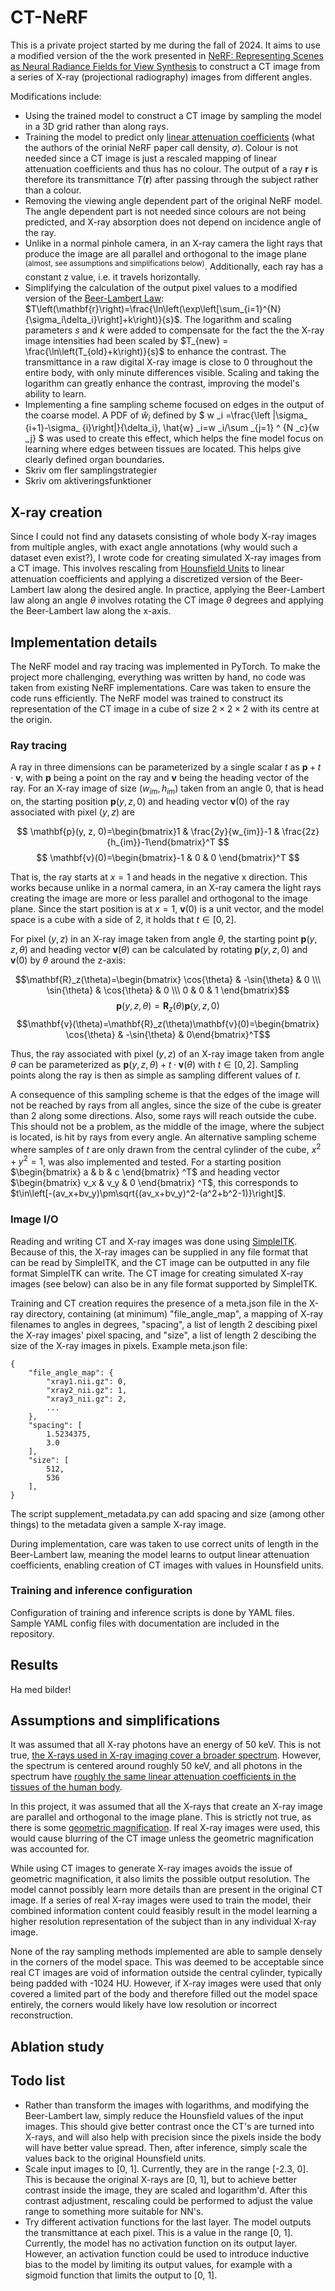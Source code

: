 # CT-NeRF

This is a private project started by me during the fall of 2024. It aims to use a modified version of the the work presented in [NeRF: Representing Scenes as
Neural Radiance Fields for View Synthesis](https://arxiv.org/abs/2003.08934) to construct a CT image from a series of X-ray (projectional radiography) images from different angles. 

Modifications include:
- Using the trained model to construct a CT image by sampling the model in a 3D grid rather than along rays. 
- Training the model to predict only [linear attenuation coefficients](https://en.wikipedia.org/wiki/Attenuation_coefficient) (what the authors of the orinial NeRF paper call density, $\sigma$). Colour is not needed since a CT image is just a rescaled mapping of linear attenuation coefficients and thus has no colour. The output of a ray $\mathbf{r}$ is therefore its transmittance $T(\mathbf{r})$ after passing through the subject rather than a colour. 
- Removing the viewing angle dependent part of the original NeRF model. The angle dependent part is not needed since colours are not being predicted, and X-ray absorption does not depend on incidence angle of the ray.
- Unlike in a normal pinhole camera, in an X-ray camera the light rays that produce the image are all parallel and orthogonal to the image plane <sup>(almost, see assumptions and simplifications below)</sup>. Additionally, each ray has a constant z value, i.e. it travels horizontally. 
- Simplifying the calculation of the output pixel values to a modified version of the [Beer-Lambert Law](https://en.wikipedia.org/wiki/Beer%E2%80%93Lambert_law): $T\left(\mathbf{r}\right)=\frac{\ln\left(\exp\left[\sum_{i=1}^{N}{\sigma_i\delta_i}\right]+k\right)}{s}$. The logarithm and scaling parameters $s$ and $k$ were added to compensate for the fact the the X-ray image intensities had been scaled by $T_{new} = \frac{\ln\left(T_{old}+k\right)}{s}$ to enhance the contrast. The transmittance in a raw digital X-ray image is close to 0 throughout the entire body, with only minute differences visible. Scaling and taking the logarithm can greatly enhance the contrast, improving the model's ability to learn. 
- Implementing a fine sampling scheme focused on edges in the output of the coarse model. A PDF of $` \hat{w} _i `$ defined by $` w _i =\frac{\left |\sigma_ {i+1}-\sigma_ {i}\right|}{\delta_i}, \hat{w} _i=w _i/\sum _{j=1} ^ {N _c}{w _j} `$ was used to create this effect, which helps the fine model focus on learning where edges between tissues are located. This helps give clearly defined organ boundaries. 
- Skriv om fler samplingstrategier
- Skriv om aktiveringsfunktioner

## X-ray creation

Since I could not find any datasets consisting of whole body X-ray images from multiple angles, with exact angle annotations (why would such a dataset even exist?), I wrote code for creating simulated X-ray images from a CT image. This involves rescaling from [Hounsfield Units](https://en.wikipedia.org/wiki/Hounsfield_scale) to linear attenuation coefficients and applying a discretized version of the Beer-Lambert law along the desired angle. In practice, applying the Beer-Lambert law along an angle $\theta$ involves rotating the CT image $\theta$ degrees and applying the Beer-Lambert law along the x-axis.

## Implementation details

The NeRF model and ray tracing was implemented in PyTorch. To make the project more challenging, everything was written by hand, no code was taken from existing NeRF implementations. Care was taken to ensure the code runs efficiently. The NeRF model was trained to construct its representation of the CT image in a cube of size $2\times 2\times 2$ with its centre at the origin. 

### Ray tracing

A ray in three dimensions can be parameterized by a single scalar $t$ as $\mathbf{p}+t\cdot\mathbf{v}$, with $\mathbf{p}$ being a point on the ray and $\mathbf{v}$ being the heading vector of the ray. For an X-ray image of size $(w_{im}, h_{im})$ taken from an angle $0$, that is head on, the starting position $\mathbf{p}(y, z, 0)$ and heading vector $\mathbf{v}(0)$ of the ray associated with pixel $(y,z)$ are 

$$
\mathbf{p}(y, z, 0)=\begin{bmatrix}1 & \frac{2y}{w_{im}}-1 & \frac{2z}{h_{im}}-1\end{bmatrix}^T $$
$$
\mathbf{v}(0)=\begin{bmatrix}-1 & 0 & 0 \end{bmatrix}^T
$$

That is, the ray starts at $x=1$ and heads in the negative x direction. This works because unlike in a normal camera, in an X-ray camera the light rays creating the image are more or less parallel and orthogonal to the image plane. Since the start position is at $x=1$, $\mathbf{v}(0)$ is a unit vector, and the model space is a cube with a side of $2$, it holds that $t \in [0,2]$. 

For pixel $(y,z)$ in an X-ray image taken from angle $\theta$, the starting point $\mathbf{p}(y,z,\theta)$ and heading vector $\mathbf{v}(\theta)$ can be calculated by rotating $\mathbf{p}(y, z, 0)$ and $\mathbf{v}(0)$ by $\theta$ around the z-axis: 

$$\mathbf{R}_z(\theta)=\begin{bmatrix} \cos{\theta} & -\sin{\theta} & 0 \\\ \sin{\theta} & \cos{\theta} & 0 \\\ 0 & 0 & 1 \end{bmatrix}$$
$$\mathbf{p}(y, z, \theta)=\mathbf{R}_z(\theta)\mathbf{p}(y,z,0)$$
$$\mathbf{v}(\theta)=\mathbf{R}_z(\theta)\mathbf{v}(0)=\begin{bmatrix} \cos{\theta} & -\sin{\theta} & 0\end{bmatrix}^T$$

Thus, the ray associated with pixel $(y,z)$ of an X-ray image taken from angle $\theta$ can be parameterized as $\mathbf{p}(y,z,\theta)+t\cdot\mathbf{v}(\theta)$ with $t\in[0,2]$. Sampling points along the ray is then as simple as sampling different values of $t$.

A consequence of this sampling scheme is that the edges of the image will not be reached by rays from all angles, since the size of the cube is greater than $2$ along some directions. Also, some rays will reach outside the cube. This should not be a problem, as the middle of the image, where the subject is located, is hit by rays from every angle. An alternative sampling scheme where samples of $t$ are only drawn from the central cylinder of the cube, $x^2+y^2=1$, was also implemented and tested. For a starting position $`\begin{bmatrix} a & b & c \end{bmatrix} ^T`$ and heading vector $`\begin{bmatrix} v_x & v_y & 0 \end{bmatrix} ^T`$, this corresponds to $t\in\left[-(av_x+bv_y)\pm\sqrt{(av_x+bv_y)^2-(a^2+b^2-1)}\right]$. 

### Image I/O

Reading and writing CT and X-ray images was done using [SimpleITK](https://simpleitk.org/). Because of this, the X-ray images can be supplied in any file format that can be read by SimpleITK, and the CT image can be outputted in any file format SimpleITK can write. The CT image for creating simulated X-ray images (see below) can also be in any file format supported by SimpleITK. 

Training and CT creation requires the presence of a meta.json file in the X-ray directory, containing (at minimum) "file_angle_map", a mapping of X-ray filenames to angles in degrees, "spacing", a list of length 2 descibing pixel the X-ray images' pixel spacing, and "size", a list of length 2 descibing the size of the X-ray images in pixels. Example meta.json file:

```
{
    "file_angle_map": {
        "xray1.nii.gz": 0,
        "xray2_nii.gz": 1,
        "xray3_nii.gz": 2,
        ...
    },
    "spacing": [
        1.5234375,
        3.0
    ],
    "size": [
        512,
        536
    ],
}
```
The script supplement_metadata.py can add spacing and size (among other things) to the metadata given a sample X-ray image. 

During implementation, care was taken to use correct units of length in the Beer-Lambert law, meaning the model learns to output linear attenuation coefficients, enabling creation of CT images with values in Hounsfield units. 

### Training and inference configuration

Configuration of training and inference scripts is done by YAML files. Sample YAML config files with documentation are included in the repository.

## Results

Ha med bilder!

## Assumptions and simplifications

It was assumed that all X-ray photons have an energy of 50 keV. This is not true, [the X-rays used in X-ray imaging cover a broader spectrum](https://en.wikipedia.org/wiki/X-ray#Production_by_electrons). However, the spectrum is centered around roughly 50 keV, and all photons in the spectrum have [roughly the same linear attenuation coefficients in the tissues of the human body](https://physics.nist.gov/PhysRefData/XrayMassCoef/tab4.html). 

In this project, it was assumed that all the X-rays that create an X-ray image are parallel and orthogonal to the image plane. This is strictly not true, as there is some [geometric magnification](https://en.wikipedia.org/wiki/Projectional_radiography#Geometric_magnification). If real X-ray images were used, this would cause blurring of the CT image unless the geometric magnification was accounted for. 

While using CT images to generate X-ray images avoids the issue of geometric magnification, it also limits the possible output resolution. The model cannot possibly learn more details than are present in the original CT image. If a series of real X-ray images were used to train the model, their combined information content could feasibly result in the model learning a higher resolution representation of the subject than in any individual X-ray image. 

None of the ray sampling methods implemented are able to sample densely in the corners of the model space. This was deemed to be acceptable since real CT images are void of information outside the central cylinder, typically being padded with -1024 HU. However, if X-ray images were used that only covered a limited part of the body and therefore filled out the model space entirely, the corners would likely have low resolution or incorrect reconstruction.  

## Ablation study

## Todo list

* Rather than transform the images with logarithms, and modifying the Beer-Lambert law, simply reduce the Hounsfield values of the input images. This should give better contrast once the CT's are turned into X-rays, and will also help with precision since the pixels inside the body will have better value spread. Then, after inference, simply scale the values back to the original Hounsfield units. 
* Scale input images to [0, 1]. Currently, they are in the range [-2.3, 0]. This is because the original X-rays are [0, 1], but to achieve better contrast inside the image, they are scaled and logarithm'd. After this contrast adjustment, rescaling could be performed to adjust the value range to something more suitable for NN's. 
* Try different activation functions for the last layer. The model outputs the transmittance at each pixel. This is a value in the range [0, 1]. Currently, the model has no activation function on its output layer. However, an activation function could be used to introduce inductive bias to the model by limiting its output values, for example with a sigmoid function that limits the output to [0, 1].
